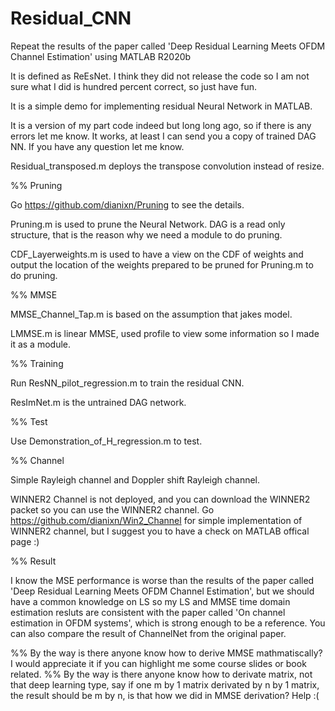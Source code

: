 # Residual_CNN
Repeat the results of the paper called 'Deep Residual Learning Meets OFDM Channel Estimation' using MATLAB R2020b

It is defined as ReEsNet. I think they did not release the code so I am not sure what I did is hundred percent correct, so just have fun.

It is a simple demo for implementing residual Neural Network in MATLAB.

It is a version of my part code indeed but long long ago, so if there is any errors let me know. It works, at least I can send you a copy of trained DAG NN. If you have any question let me know.

Residual_transposed.m deploys the transpose convolution instead of resize.

%% Pruning

Go https://github.com/dianixn/Pruning to see the details.

Pruning.m is used to prune the Neural Network. DAG is a read only structure, that is the reason why we need a module to do pruning.

CDF_Layerweights.m is used to have a view on the CDF of weights and output the location of the weights prepared to be pruned for Pruning.m to do pruning.

%% MMSE

MMSE_Channel_Tap.m is based on the assumption that jakes model.

LMMSE.m is linear MMSE, used profile to view some information so I made it as a module.

%% Training

Run ResNN_pilot_regression.m to train the residual CNN.

ResImNet.m is the untrained DAG network.

%% Test

Use Demonstration_of_H_regression.m to test.

%% Channel

Simple Rayleigh channel and Doppler shift Rayleigh channel.

WINNER2 Channel is not deployed, and you can download the WINNER2 packet so you can use the WINNER2 channel. Go https://github.com/dianixn/Win2_Channel for simple implementation of WINNER2 channel, but I suggest you to have a check on MATLAB offical page :)

%% Result

I know the MSE performance is worse than the results of the paper called 'Deep Residual Learning Meets OFDM Channel Estimation', but we should have a common knowledge on LS so my LS and MMSE time domain estimation resluts are consistent with the paper called 'On channel estimation in OFDM systems', which is strong enough to be a reference. You can also compare the result of ChannelNet from the original paper.

%% By the way is there anyone know how to derive MMSE mathmatiscally? I would appreciate it if you can highlight me some course slides or book related.
%% By the way is there anyone know how to derivate matrix, not that deep learning type, say if one m by 1 matrix derivated by n by 1 matrix, the result should be m by n, is that how we did in MMSE derivation? Help :(
